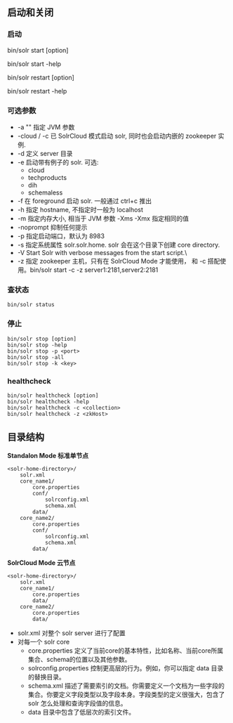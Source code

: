 
## 启动和关闭

### 启动

bin/solr start [option]

bin/solr start -help

bin/solr restart [option]

bin/solr restart -help

### 可选参数

- -a "<string>" 指定 JVM 参数
- -cloud / -c 已 SolrCloud 模式启动 solr, 同时也会启动内嵌的 zookeeper 实例.
- -d 定义 server 目录
- -e 启动带有例子的 solr. 可选:
  - cloud
  - techproducts
  - dih
  - schemaless
- -f 在 foreground 启动 solr. 一般通过 ctrl+c 推出
- -h 指定 hostname, 不指定时一般为 localhost
- -m 指定内存大小, 相当于 JVM 参数 -Xms -Xmx 指定相同的值
- -noprompt 抑制任何提示
- -p 指定启动端口，默认为 8983
- -s 指定系统属性 solr.solr.home. solr 会在这个目录下创建 core directory.
- -V Start Solr with verbose messages from the start script.\
- -z 指定 zookeeper 主机，只有在 SolrCloud Mode 才能使用， 和 -c 搭配使用。bin/solr start -c -z server1:2181,server2:2181

### 查状态

```
bin/solr status
```

### 停止

```
bin/solr stop [option]
bin/solr stop -help
bin/solr stop -p <port>
bin/solr stop -all
bin/solr stop -k <key>
```

### healthcheck

```
bin/solr healthcheck [option]
bin/solr healthcheck -help
bin/solr healthcheck -c <collection>
bin/solr healthcheck -z <zkHost>
```

## 目录结构

**Standalon Mode 标准单节点**

```
<solr-home-directory>/
    solr.xml
    core_name1/
        core.properties
        conf/
            solrconfig.xml
            schema.xml
        data/
    core_name2/
        core.properties
        conf/
            solrconfig.xml
            schema.xml
        data/
```

**SolrCloud Mode 云节点**

```
<solr-home-directory>/
    solr.xml
    core_name1/
        core.properties
        data/
    core_name2/
        core.properties
        data/
```

- solr.xml 对整个 solr server 进行了配置
- 对每一个 solr core 
    - core.properties 定义了当前core的基本特性，比如名称、当前core所属集合、schema的位置以及其他参数。
    - solrconfig.properties 控制更高层的行为。例如，你可以指定 data 目录的替换目录。
    - schema.xml 描述了需要索引的文档。你需要定义一个文档为一些字段的集合。你要定义字段类型以及字段本身。字段类型的定义很强大，包含了 solr 怎么处理和查询字段值的信息。
    - data 目录中包含了低层次的索引文件。

